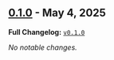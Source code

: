 ## [0.1.0](https://github.com/JanMalch/snips/tree/v0.1.0) - May 4, 2025

**Full Changelog:** [`v0.1.0`](https://github.com/JanMalch/snips/commits/v0.1.0)

_No notable changes._

